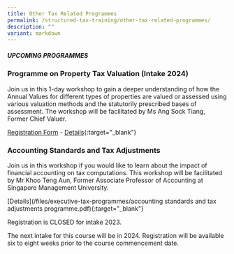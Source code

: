 ```yaml
---
title: Other Tax Related Programmes
permalink: /structured-tax-training/other-tax-related-programmes/
description: ""
variant: markdown
---
```

##### **UPCOMING PROGRAMMES**


### **Programme on Property Tax Valuation (Intake 2024)**

Join us in this 1-day workshop to gain a deeper understanding of how the Annual Values for different types of properties are valued or assessed using various valuation methods and the statutorily prescribed bases of assessment. The workshop will be facilitated by Ms Ang Sock Tiang, Former Chief Valuer.

[Registration Form](https://form.gov.sg/662dc9a4a7a8c4612ebb20b7) - [Details](/files/executive-tax-programmes/property_tax_valuation_brochure_2024.pdf){:target="_blank"}


### **Accounting Standards and Tax Adjustments**

Join us in this workshop if you would like to learn about the impact of financial accounting on tax computations. This workshop will be facilitated by Mr Khoo Teng Aun, Former Associate Professor of Accounting at Singapore Management University.

[Details](/files/executive-tax-programmes/accounting standards and tax adjustments programme.pdf){:target="_blank"}

Registration is CLOSED for intake 2023.

The next intake for this course will be in 2024. Registration will be available six to eight weeks prior to the course commencement date.